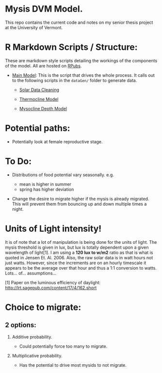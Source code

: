 # Mysis DVM Model.

This repo contains the current code and notes on my senior thesis project at the University of Vermont.

# R Markdown Scripts / Structure: 

These are markdown style scripts detailing the workings of the components of the model. All are hosted on [RPubs](http://rpubs.com). 

- [Main Model](http://rpubs.com/nstrayer/mainModel): This is the script that drives the whole process. It calls out to the following scripts in the `dataGen/` folder to generate data. 

	- [Solar Data Cleaning](http://rpubs.com/nstrayer/64339)

	- [Thermocline Model](http://rpubs.com/nstrayer/thermoclineModel)
	
	- [Mysocline Depth Model](http://rpubs.com/nstrayer/64310)

# Potential paths: 

* Potentially look at female reproductive stage. 


# To Do: 

* Distributions of food potential vary seasonally. 
	e.g.
	- mean is higher in summer
	- spring has higher deviation

* Change the desire to migrate higher if the mysis is already migrated. This will prevent them from bouncing up and down multiple times a night. 






# Units of Light intensity!
It is of note that a lot of manipulation is being done for the units of light. The mysis threshold is given in lux, but lux is totally dependent upon a given wavelength of light[1]. I am using a __120 lux to w/m2__ ratio as that is what is quoted in Jensen Et. Al. 2006. Also, the raw solar data is in watt hours not just watts. However, since the increments are on an hourly timescale it appears to be the average over that hour and thus a 1:1 conversion to watts. Lots… of… assumptions… 


[1] Paper on the luminous efficiency of daylight: 
http://lrt.sagepub.com/content/17/4/162.short

# Choice to migrate: 

## 2 options: 

1. Additive probability.
	- Could potentially force too many to migrate. 

2. Multiplicative probability. 
	- Has the potential to drive most mysids to not migrate. 


